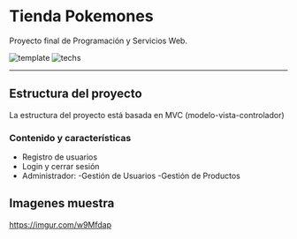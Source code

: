 # Tienda Pokemones
Proyecto final de Programación y Servicios Web.


![template](https://img.shields.io/badge/template-twig-yellow.svg) ![techs](https://img.shields.io/badge/techs-javascript—java—css—materialize-Sweetalert2-yellow.svg)

---

## Estructura del proyecto
La estructura del proyecto está basada 
en MVC (modelo-vista-controlador) 



### Contenido y características
- Registro de usuarios
- Login y cerrar sesión
- Administrador: 
  -Gestión de Usuarios
  -Gestión de Productos




## Imagenes muestra

https://imgur.com/w9Mfdap
